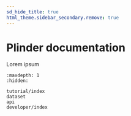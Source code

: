 ```yaml
---
sd_hide_title: true
html_theme.sidebar_secondary.remove: true
---
```


# Plinder documentation


Lorem ipsum


```{toctree}
:maxdepth: 1
:hidden:

tutorial/index
dataset
api
developer/index
```